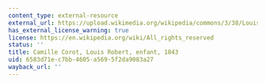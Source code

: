 ```yaml
---
content_type: external-resource
external_url: https://upload.wikimedia.org/wikipedia/commons/3/38/Louis_Robert_as_a_child_%281843%29_Jean-Baptiste-Camille_Corot_%28Louvre%29.jpg
has_external_license_warning: true
license: https://en.wikipedia.org/wiki/All_rights_reserved
status: ''
title: Camille Corot, Louis Robert, enfant, 1843
uid: 6583d71e-c7bb-4605-a569-5f2da9083a27
wayback_url: ''
---
```

